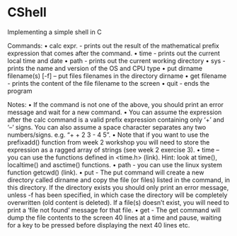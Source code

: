 # CShell
Implementing a simple shell in C


Commands:
• calc expr. - prints out the result of the mathematical prefix expression that 
 comes after the command. 
• time - prints out the current local time and date 
• path - prints out the current working directory 
• sys - prints the name and version of the OS and CPU type 
• put dirname filename(s) [-f] – put files filenames in the directory dirname
• get filename - prints the content of the file filename to the screen 
• quit - ends the program



Notes: 
• If the command is not one of the above, you should print an error message and wait for a 
new command. 
• You can assume the expression after the calc command is a valid prefix expression 
containing only ‘+’ and ‘–‘ signs. You can also assume a space character separates any two 
numbers/signs. e.g. “+ + 2 3 - 4 5”. 
• Note that if you want to use the prefixadd() function from week 2 workshop you will need 
to store the expression as a ragged array of strings (see week 2 exercise 3). 
• time – you can use the functions defined in <time.h> (link). Hint: look at time(), 
localtime() and asctime() functions. 
• path - you can use the linux system function getcwd() (link). 
• put - The put command will create a new directory called dirname and copy the file (or 
files) listed in the command, in this directory. If the directory exists you should only print 
an error message, unless -f has been specified, in which case the directory will be 
completely overwritten (old content is deleted). If a file(s) doesn’t exist, you will need to 
print a ‘file not found’ message for that file. 
• get - The get command will dump the file contents to the screen 40 lines at a time and 
pause, waiting for a key to be pressed before displaying the next 40 lines etc. 
